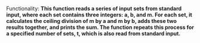 Functionality: **This function reads a series of input sets from standard input, where each set contains three integers: a, b, and m. For each set, it calculates the ceiling division of m by a and m by b, adds these two results together, and prints the sum. The function repeats this process for a specified number of sets, t, which is also read from standard input.**